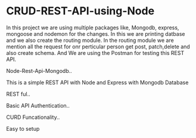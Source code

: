 # CRUD-REST-API-using-Node
In this project we are using multiple packages like, Mongodb, express, mongoose and nodemon for the changes. 
In this we are printing datbase and we also create the routing module. In the routing module we are mention all the request for onr perticular person get post, patch,delete and also create schema.
And We are using the Postman for testing this REST API.



Node-Rest-Api-Mongodb..

This is a simple REST API with Node and Express with Mongodb Database

REST ful..

Basic API Authentication..

CURD Funcationality..

Easy to setup

 
